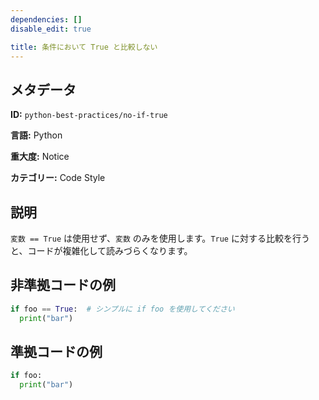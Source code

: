 ```yaml
---
dependencies: []
disable_edit: true

title: 条件において True と比較しない
---
```

## メタデータ
**ID:** `python-best-practices/no-if-true`

**言語:** Python

**重大度:** Notice

**カテゴリー:** Code Style

## 説明
`変数 == True` は使用せず、`変数` のみを使用します。`True` に対する比較を行うと、コードが複雑化して読みづらくなります。

## 非準拠コードの例
```python
if foo == True:  # シンプルに if foo を使用してください
  print("bar")
```

## 準拠コードの例
```python
if foo:
  print("bar")
```

